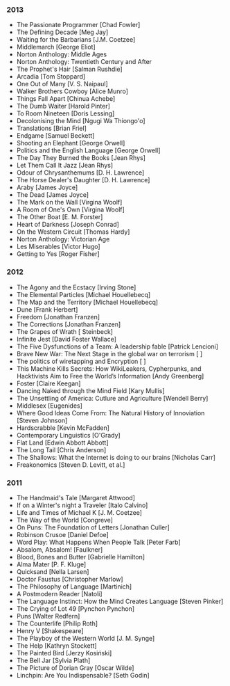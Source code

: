 ### 2013
* The Passionate Programmer [Chad Fowler]
* The Defining Decade [Meg Jay]
* Waiting for the Barbarians [J.M. Coetzee]
* Middlemarch [George Eliot]
* Norton Anthology: Middle Ages
* Norton Anthology: Twentieth Century and After
 * The Prophet's Hair [Salman Rushdie]
 * Arcadia [Tom Stoppard]
 * One Out of Many [V. S. Naipaul]
 * Walker Brothers Cowboy [Alice Munro]
 * Things Fall Apart [Chinua Achebe]
 * The Dumb Waiter [Harold Pinter]
 * To Room Nineteen [Doris Lessing]
 * Decolonising the Mind [Ngugi Wa Thiongo'o]
 * Translations [Brian Friel]
 * Endgame [Samuel Beckett]
 * Shooting an Elephant [George Orwell]
 * Politics and the English Language [George Orwell]
 * The Day They Burned the Books [Jean Rhys]
 * Let Them Call It Jazz [Jean Rhys]
 * Odour of Chrysanthemums [D. H. Lawrence]
 * The Horse Dealer's Daughter [D. H. Lawrence]
 * Araby [James Joyce]
 * The Dead [James Joyce]
 * The Mark on the Wall [Virgina Woolf]
 * A Room of One's Own [Virgina Woolf]
 * The Other Boat [E. M. Forster]
 * Heart of Darkness [Joseph Conrad]
 * On the Western Circuit [Thomas Hardy]
* Norton Anthology: Victorian Age
* Les Miserables [Victor Hugo]
* Getting to Yes [Roger Fisher]

### 2012
* The Agony and the Ecstacy [Irving Stone]
* The Elemental Particles [Michael Houellebecq]
* The Map and the Territory [Michael Houellebecq]
* Dune [Frank Herbert]
* Freedom [Jonathan Franzen]
* The Corrections [Jonathan Franzen]
* The Grapes of Wrath [ Steinbeck]
* Infinite Jest [David Foster Wallace]
* The Five Dysfunctions of a Team: A leadership fable [Patrick Lencioni]
* Brave New War: The Next Stage in the global war on terrorism [ ]
* The politics of wiretapping and Encryption [ ]
* This Machine Kills Secrets: How WikiLeakers, Cypherpunks, and Hacktivists Aim to Free the World’s Information [Andy Greenberg]     
* Foster [Claire Keegan]
* Dancing Naked through the Mind Field [Kary Mullis]
* The Unsettling of America: Cutlure and Agriculture [Wendell Berry]
* Middlesex [Eugenides]
* Where Good Ideas Come From: The Natural History of Innoviation [Steven Johnson]
* Hardscrabble [Kevin McFadden]
* Contemporary Linguistics [O'Grady]
* Flat Land [Edwin Abbott Abbott]
* The Long Tail [Chris Anderson]
* The Shallows: What the Internet is doing to our brains [Nicholas Carr]
* Freakonomics [Steven D. Levitt, et al.]

### 2011
* The Handmaid's Tale [Margaret Attwood]
* If on a Winter's night a Traveler [Italo Calvino]
* Life and Times of Michael K [J. M. Coetzee]
* The Way of the World [Congreve]
* On Puns: The Foundation of Letters [Jonathan Culler]
* Robinson Crusoe [Daniel Defoe]
* Word Play: What Happens When People Talk [Peter Farb]
* Absalom, Absalom! [Faulkner]
* Blood, Bones and Butter [Gabrielle Hamilton]
* Alma Mater [P. F.  Kluge]
* Quicksand [Nella Larsen]
* Doctor Faustus [Christopher Marlow]
* The Philosophy of Language [Martinich]
* A Postmodern Reader [Natoli]
* The Language Instinct: How the Mind Creates Language [Steven Pinker]
* The Crying of Lot 49 [Pynchon Pynchon]
* Puns [Walter Redfern]
* The Counterlife [Philip Roth]
* Henry V [Shakespeare]
* The Playboy of the Western World [J. M. Synge]
* The Help [Kathryn Stockett]
* The Painted Bird [Jerzy Kosiński]
* The Bell Jar [Sylvia Plath]
* The Picture of Dorian Gray [Oscar Wilde]
* Linchpin: Are You Indispensable? [Seth Godin]